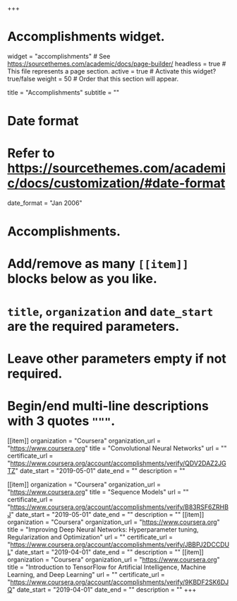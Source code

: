 +++
# Accomplishments widget.
widget = "accomplishments"  # See https://sourcethemes.com/academic/docs/page-builder/
headless = true  # This file represents a page section.
active = true  # Activate this widget? true/false
weight = 50  # Order that this section will appear.

title = "Accomplish&shy;ments"
subtitle = ""

# Date format
#   Refer to https://sourcethemes.com/academic/docs/customization/#date-format
date_format = "Jan 2006"

# Accomplishments.
#   Add/remove as many `[[item]]` blocks below as you like.
#   `title`, `organization` and `date_start` are the required parameters.
#   Leave other parameters empty if not required.
#   Begin/end multi-line descriptions with 3 quotes `"""`.

[[item]]
  organization = "Coursera"
  organization_url = "https://www.coursera.org"
  title = "Convolutional Neural Networks"
  url = ""
  certificate_url = "https://www.coursera.org/account/accomplishments/verify/QDV2DAZ2JGTZ"
  date_start = "2019-05-01"
  date_end = ""
  description = ""

[[item]]
  organization = "Coursera"
  organization_url = "https://www.coursera.org"
  title = "Sequence Models"
  url = ""
  certificate_url = "https://www.coursera.org/account/accomplishments/verify/B83RSF6ZRHBJ"
  date_start = "2019-05-01"
  date_end = ""
  description = ""
[[item]]
  organization = "Coursera"
  organization_url = "https://www.coursera.org"
  title = "Improving Deep Neural Networks: Hyperparameter tuning, Regularization and Optimization"
  url = ""
  certificate_url = "https://www.coursera.org/account/accomplishments/verify/JBBPJ2DCCDUL"
  date_start = "2019-04-01"
  date_end = ""
  description = ""
[[item]]
  organization = "Coursera"
  organization_url = "https://www.coursera.org"
  title = "Introduction to TensorFlow for Artificial Intelligence, Machine Learning, and Deep Learning"
  url = ""
  certificate_url = "https://www.coursera.org/account/accomplishments/verify/9KBDF2SK6DJQ"
  date_start = "2019-04-01"
  date_end = ""
  description = ""
+++

